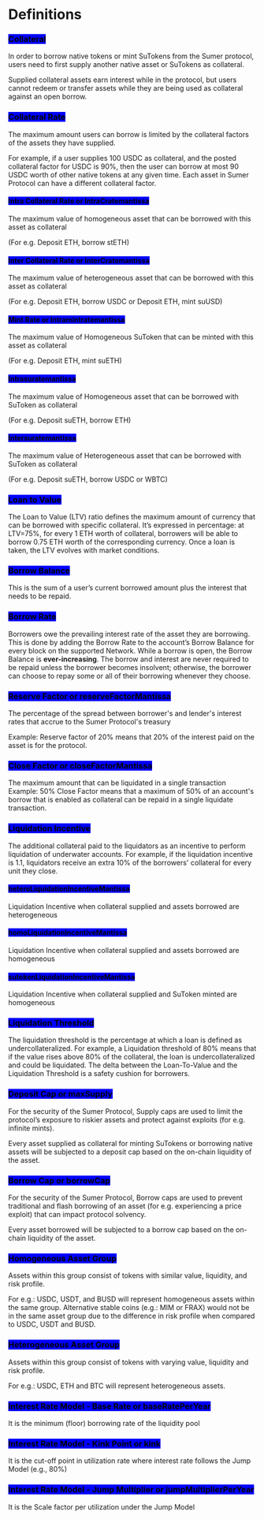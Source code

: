 # Definitions

### <mark style="background-color:blue;">Collateral</mark>

In order to borrow native tokens or mint SuTokens from the Sumer protocol, users need to first supply another native asset or SuTokens as collateral.&#x20;

Supplied collateral assets earn interest while in the protocol, but users cannot redeem or transfer assets while they are being used as collateral against an open borrow.

### <mark style="background-color:blue;">Collateral Rate</mark>

The maximum amount users can borrow is limited by the collateral factors of the assets they have supplied.&#x20;

For example, if a user supplies 100 USDC as collateral, and the posted collateral factor for USDC is 90%, then the user can borrow at most 90 USDC worth of other native tokens at any given time. Each asset in Sumer Protocol can have a different collateral factor.&#x20;

#### <mark style="background-color:blue;">Intra Collateral Rate or IntraCratemantissa</mark>

The maximum value of homogeneous asset that can be borrowed with this asset as collateral&#x20;

(For e.g. Deposit ETH, borrow stETH)

#### <mark style="background-color:blue;">Inter Collateral Rate or InterCratemantissa</mark>

The maximum value of heterogeneous asset that can be borrowed with this asset as collateral&#x20;

(For e.g. Deposit ETH, borrow USDC or Deposit ETH, mint suUSD)

#### <mark style="background-color:blue;">Mint Rate or Intramintratemantissa</mark>

The maximum value of Homogeneous SuToken that can be minted with this asset as collateral&#x20;

(For e.g. Deposit ETH, mint suETH)

#### <mark style="background-color:blue;">Intrasuratemantissa</mark>

The maximum value of Homogeneous asset that can be borrowed with SuToken as collateral&#x20;

(For e.g. Deposit suETH, borrow ETH)

#### <mark style="background-color:blue;">Intersuratemantissa</mark>

The maximum value of Heterogeneous asset that can be borrowed with SuToken as collateral

(For e.g. Deposit suETH, borrow USDC or WBTC)

### <mark style="background-color:blue;">Loan to Value</mark>

The Loan to Value (LTV) ratio defines the maximum amount of currency that can be borrowed with specific collateral. It’s expressed in percentage: at LTV=75%, for every 1 ETH worth of collateral, borrowers will be able to borrow 0.75 ETH worth of the corresponding currency. Once a loan is taken, the LTV evolves with market conditions.&#x20;

### <mark style="background-color:blue;">Borrow Balance</mark>&#x20;

This is the sum of a user’s current borrowed amount plus the interest that needs to be repaid.&#x20;

### <mark style="background-color:blue;">Borrow Rate</mark>&#x20;

Borrowers owe the prevailing interest rate of the asset they are borrowing. This is done by adding the Borrow Rate to the account’s Borrow Balance for every block on the supported Network. While a borrow is open, the Borrow Balance is **ever-increasing**. The borrow and interest are never required to be repaid unless the borrower becomes insolvent; otherwise, the borrower can choose to repay some or all of their borrowing whenever they choose.

### <mark style="background-color:blue;">Reserve Factor or reserveFactorMantissa</mark>

The percentage of the spread between borrower's and lender's interest rates that accrue to the Sumer Protocol's treasury&#x20;

Example: Reserve factor of 20% means that 20% of the interest paid on the asset is for the protocol.

### <mark style="background-color:blue;">Close Factor or closeFactorMantissa</mark>&#x20;

The maximum amount that can be liquidated in a single transaction Example: 50% Close Factor means that a maximum of 50% of an account's borrow that is enabled as collateral can be repaid in a single liquidate transaction.

### <mark style="background-color:blue;">Liquidation Incentive</mark>

The additional collateral paid to the liquidators as an incentive to perform liquidation of underwater accounts. For example, if the liquidation incentive is 1.1, liquidators receive an extra 10% of the borrowers' collateral for every unit they close.

#### <mark style="background-color:blue;">heteroLiquidationIncentiveMantissa</mark>&#x20;

Liquidation Incentive when collateral supplied and assets borrowed are heterogeneous

#### <mark style="background-color:blue;">homoLiquidationIncentiveMantissa</mark>&#x20;

Liquidation Incentive when collateral supplied and assets borrowed are homogeneous

#### <mark style="background-color:blue;">sutokenLiquidationIncentiveMantissa</mark>&#x20;

Liquidation Incentive when collateral supplied and SuToken minted are homogeneous

### <mark style="background-color:blue;">Liquidation Threshold</mark>

The liquidation threshold is the percentage at which a loan is defined as undercollateralized. For example, a Liquidation threshold of 80% means that if the value rises above 80% of the collateral, the loan is undercollateralized and could be liquidated. The delta between the Loan-To-Value and the Liquidation Threshold is a safety cushion for borrowers.

### <mark style="background-color:blue;">Deposit Cap or maxSupply</mark>

For the security of the Sumer Protocol, Supply caps are used to limit the protocol’s exposure to riskier assets and protect against exploits (for e.g. infinite mints).

Every asset supplied as collateral for minting SuTokens or borrowing native assets will be subjected to a deposit cap based on the on-chain liquidity of the asset.

### <mark style="background-color:blue;">Borrow Cap or borrowCap</mark>

For the security of the Sumer Protocol, Borrow caps are used to prevent traditional and flash borrowing of an asset (for e.g. experiencing a price exploit) that can impact protocol solvency.

Every asset borrowed will be subjected to a borrow cap based on the on-chain liquidity of the asset.

### <mark style="background-color:blue;">Homogeneous Asset Group</mark>

Assets within this group consist of tokens with similar value, liquidity, and risk profile.

For e.g.: USDC, USDT, and BUSD will represent homogeneous assets within the same group. Alternative stable coins (e.g.: MIM or FRAX) would not be in the same asset group due to the difference in risk profile when compared to USDC, USDT and BUSD.

### <mark style="background-color:blue;">Heterogeneous Asset Group</mark>

Assets within this group consist of tokens with varying value, liquidity and risk profile.

For e.g.: USDC, ETH and BTC will represent heterogeneous assets.

### <mark style="background-color:blue;">Interest Rate Model - Base Rate or baseRatePerYear</mark>

It is the minimum (floor) borrowing rate of the liquidity pool

### <mark style="background-color:blue;">Interest Rate Model - Kink Point or kink</mark>&#x20;

It is the cut-off point in utilization rate where interest rate follows the Jump Model (e.g., 80%)&#x20;

### <mark style="background-color:blue;">Interest Rate Model - Jump Multiplier or jumpMultiplierPerYear</mark>

It is the Scale factor per utilization under the Jump Model

